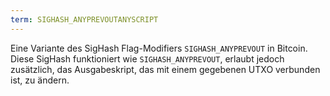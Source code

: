 ```yaml
---
term: SIGHASH_ANYPREVOUTANYSCRIPT
---
```


Eine Variante des SigHash Flag-Modifiers `SIGHASH_ANYPREVOUT` in Bitcoin. Diese SigHash funktioniert wie `SIGHASH_ANYPREVOUT`, erlaubt jedoch zusätzlich, das Ausgabeskript, das mit einem gegebenen UTXO verbunden ist, zu ändern.